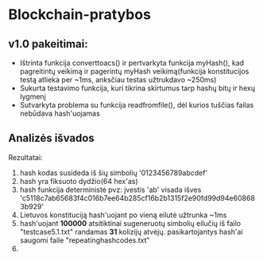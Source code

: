 # Blockchain-pratybos
## v1.0 pakeitimai:

- Ištrinta funkcija converttoacs() ir pertvarkyta funkcija myHash(), kad pagreitintų veikimą ir pagerintų myHash veikimą(funkcija konstitucijos testą atlieka per ~1ms, anksčiau testas užtrukdavo ~250ms)
- Sukurta testavimo funkcija, kuri tikrina skirtumus tarp hashų bitų ir hexų lygmenį
- Sutvarkyta problema su funkcija readfromfile(), dėl kurios tuščias failas nebūdava hash'uojamas

## Analizės išvados

Rezultatai:

1. hash kodas susideda iš šių simbolių '0123456789abcdef'
2.  hash yra fiksuoto dydžio(64 hex'as)
3. hash funkcija deterministė pvz: įvestis 'ab' visada išves 'c5118c7ab65683f4c016b7ee64b285cf16b2b1315f2e90fd99d94e608683b929'
4. Lietuvos konstituciją hash'uojant po vieną eilutė užtrunka ~1ms
5. hash'uojant **100000** atsitiktinai sugeneruotų simbolių eilučių iš failo "testcase5.1.txt" randamas **31** kolizijų atvėjų. pasikartojantys hash'ai saugomi faile "repeatinghashcodes.txt"
6. 
